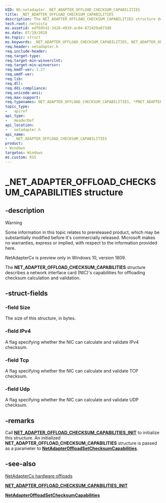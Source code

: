 ```yaml
---
UID: NS:netadapter._NET_ADAPTER_OFFLOAD_CHECKSUM_CAPABILITIES
title: _NET_ADAPTER_OFFLOAD_CHECKSUM_CAPABILITIES
description: The NET_ADAPTER_OFFLOAD_CHECKSUM_CAPABILITIES structure describes a network interface card (NIC)'s capabilities for offloading checksum calculation and validation.
tech.root: netvista
ms.assetid: edf69542-3428-4919-ac04-872429a873d8
ms.date: 07/19/2018
ms.topic: struct
ms.keywords: _NET_ADAPTER_OFFLOAD_CHECKSUM_CAPABILITIES, NET_ADAPTER_OFFLOAD_CHECKSUM_CAPABILITIES, *PNET_ADAPTER_OFFLOAD_CHECKSUM_CAPABILITIES, 
req.header: netadapter.h
req.include-header:
req.target-type:
req.target-min-winverclnt:
req.target-min-winversvr:
req.kmdf-ver: 1.27
req.umdf-ver:
req.lib:
req.dll:
req.ddi-compliance:
req.unicode-ansi:
req.max-support:
req.typenames: NET_ADAPTER_OFFLOAD_CHECKSUM_CAPABILITIES, *PNET_ADAPTER_OFFLOAD_CHECKSUM_CAPABILITIES
topic_type: 
-	apiref
api_type: 
-	HeaderDef
api_location: 
-	netadapter.h
api_name: 
-	_NET_ADAPTER_OFFLOAD_CHECKSUM_CAPABILITIES
product:
- Windows
targetos: Windows
ms.custom: RS5
---
```


# _NET_ADAPTER_OFFLOAD_CHECKSUM_CAPABILITIES structure

## -description

> [!WARNING]
> Some information in this topic relates to prereleased product, which may be substantially modified before it's commercially released. Microsoft makes no warranties, express or implied, with respect to the information provided here.
>
> NetAdapterCx is preview only in Windows 10, version 1809.

The **NET_ADAPTER_OFFLOAD_CHECKSUM_CAPABILITIES** structure describes a network interface card (NIC)'s capabilities for offloading checksum calculation and validation.

## -struct-fields

### -field Size

The size of this structure, in bytes.
 
### -field IPv4

A flag specifying whether the NIC can calculate and validate IPv4 checksum.
 
### -field Tcp

A flag specifying whether the NIC can calculate and validate TCP checksum.
 
### -field Udp
 
A flag specifying whether the NIC can calculate and validate UDP checksum.

## -remarks

Call [**NET_ADAPTER_OFFLOAD_CHECKSUM_CAPABILITIES_INIT**](nf-netadapter-net_adapter_offload_checksum_capabilities_init.md) to initialize this structure. An initialized **NET_ADAPTER_OFFLOAD_CHECKSUM_CAPABILITIES** structure is passed as a parameter to [**NetAdapterOffloadSetChecksumCapabilities**](nf-netadapter-netadapteroffloadsetchecksumcapabilities.md).

## -see-also

[NetAdapterCx hardware offloads](https://docs.microsoft.com/windows-hardware/drivers/netcx/netadaptercx-hardware-offloads)

[**NET_ADAPTER_OFFLOAD_CHECKSUM_CAPABILITIES_INIT**](nf-netadapter-net_adapter_offload_checksum_capabilities_init.md)

[**NetAdapterOffloadSetChecksumCapabilities**](nf-netadapter-netadapteroffloadsetchecksumcapabilities.md)
